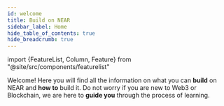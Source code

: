 ```yaml
---
id: welcome
title: Build on NEAR
sidebar_label: Home
hide_table_of_contents: true
hide_breadcrumb: true
---
```


import {FeatureList, Column, Feature} from "@site/src/components/featurelist"

Welcome! Here you will find all the information on what you can **build** on NEAR and **how to** build it. Do not worry if you are new to Web3 or Blockchain, we are here to **guide you** through the process of learning.

<FeatureList>
  <Column title="Contracts">
    <Feature url="/develop/contracts/whatisacontract" title="What is a Contract?"
             subtitle="Learn what a smart contract is" image="contract.png" />
    <Feature url="/develop/contracts/quickstart" title="Build a Contract"
             subtitle="Spin-up your first smart contract" image="smartcontract.png" />
    <Feature url="/develop/testing/introduction" title="Test a Contract" subtitle="Write unit & integration tests" image="test.png" />
    <Feature url="/develop/deploy" title="Deploy a Contract" subtitle="Deploy the contract to the network" image="near-cli.png" />
  </Column>
  <Column title="Components">
    <Feature url="/bos/tutorial/quickstart" title="What is a Component?"
             subtitle="Learn about multi-chain components" image="bos-lido.png" />
    <Feature url="/bos/dev/intro" title="Dev Environment"
             subtitle="Choose your dev environment" image="update.png" />
    <Feature url="/bos/api/state" title="Build a Component"
             subtitle="Learn everything a Component can do" image="multiple.png" />
    <Feature url="/develop/integrate/frontend-components" title="Use Components in a WebApp"
             subtitle="Use the contract in a frontend" image="frontend-bos.png"  />
  </Column>
  <Column title="Applications">
    <Feature url="/develop/web3-apps/whatareweb3apps" title="What are Web3 Apps?"
             subtitle="Learn about decentralized apps" image="near-logo.png" />
    <Feature url="/develop/integrate/quickstart-frontend" title="Quickstart a Web3 App"
             subtitle="Use the contract in a frontend" image="quickstart.png"  />
    <Feature url="/develop/integrate/frontend" title="Integrate Contracts"
             subtitle="Integrate with Contracts" image="bos-contract.png"  />
    <Feature url="/develop/integrate/frontend" title="Build a Web Frontend"
             subtitle="Use the contract in a frontend" image="frontend.png"  />
  </Column>
  <Column title="Primitives">
    <Feature url="/primitives/ft" title="Fungible Tokens" subtitle="Learn how to use and make FT" image="ft.png" />
    <Feature url="/primitives/nft" title="Non-Fungible Tokens" subtitle="Enter the NFT space" image="nft.png" />
    <Feature url="/primitives/dao" title="Autonomous Organizations" subtitle="Understand DAOs" image="dao.png" />
    <Feature url="/primitives/linkdrop" title="Linkdrops" subtitle="Drop assets & onboard users" image="key.png" />
    <Feature url="/primitives/oracles" title="Oracles" subtitle="On-chain oracles to query prices" image="oracle.png" />
  </Column>
  <Column title="Data Infrastructure">
    <Feature url="/bos/queryapi/big-query" title="Google BigQuery" 
             subtitle="Query network data efficiently" image="experiment.png" />
    <Feature url="/bos/queryapi/intro" title="QueryAPI" subtitle="The simplest way to build indexers" image="blocks.png" />
    <Feature url="/tools/near-lake" title="NEAR Lake" subtitle="An Indexer that stores chain events" image="monitor.png" />
  </Column>
</FeatureList>
